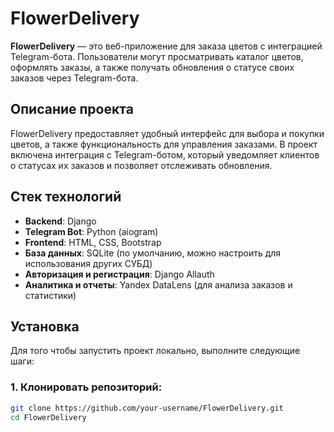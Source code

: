 # FlowerDelivery

**FlowerDelivery** — это веб-приложение для заказа цветов с интеграцией Telegram-бота. Пользователи могут просматривать каталог цветов, оформлять заказы, а также получать обновления о статусе своих заказов через Telegram-бота.

## Описание проекта

FlowerDelivery предоставляет удобный интерфейс для выбора и покупки цветов, а также функциональность для управления заказами. В проект включена интеграция с Telegram-ботом, который уведомляет клиентов о статусах их заказов и позволяет отслеживать обновления.

## Стек технологий

- **Backend**: Django
- **Telegram Bot**: Python (aiogram)
- **Frontend**: HTML, CSS, Bootstrap
- **База данных**: SQLite (по умолчанию, можно настроить для использования других СУБД)
- **Авторизация и регистрация**: Django Allauth
- **Аналитика и отчеты**: Yandex DataLens (для анализа заказов и статистики)

## Установка

Для того чтобы запустить проект локально, выполните следующие шаги:

### 1. Клонировать репозиторий:

```bash
git clone https://github.com/your-username/FlowerDelivery.git
cd FlowerDelivery
